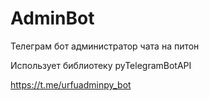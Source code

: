 # AdminBot
Телеграм бот администратор чата на питон

Использует библиотеку pyTelegramBotAPI

https://t.me/urfuadminpy_bot
